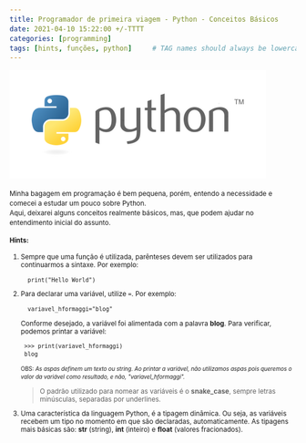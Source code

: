 ```yaml
---
title: Programador de primeira viagem - Python - Conceitos Básicos
date: 2021-04-10 15:22:00 +/-TTTT
categories: [programming]
tags: [hints, funções, python]     # TAG names should always be lowercase
---
```


![Python](/assets/img/python.png)

<small>Minha bagagem em programação é bem pequena, porém, entendo a necessidade e comecei a estudar um pouco sobre Python.</small>\
<small>Aqui, deixarei alguns conceitos realmente básicos, mas,  que podem ajudar no entendimento inicial do assunto.


#### Hints: 

1. Sempre que uma função é utilizada, parênteses devem ser utilizados para continuarmos a sintaxe. Por exemplo: 
    
         print("Hello World")

2. Para declarar uma variável, utilize `=`. Por exemplo:
         
         variavel_hformaggi="blog"

    Conforme desejado, a variável foi alimentada com a palavra **blog**. Para verificar, podemos printar a variável:

        >>> print(variavel_hformaggi)
        blog
    
    <small>OBS: *As aspas definem um texto ou string. Ao printar a variável, não utilizamos aspas pois queremos o valor da variável como resultado, e não, "variavel_hformaggi".*</small>

     >    O padrão utilizado para nomear as variáveis é o **snake_case**, sempre letras minúsculas, separadas por underlines.


4. Uma característica da linguagem Python, é a tipagem dinâmica. Ou seja, as variáveis recebem um tipo no momento em que são declaradas, automaticamente.
    As tipagens mais básicas são: **str** (string), **int** (inteiro) e **float** (valores fracionados).






